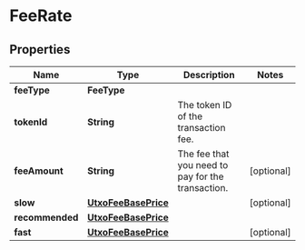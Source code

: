 

# FeeRate


## Properties

| Name | Type | Description | Notes |
|------------ | ------------- | ------------- | -------------|
|**feeType** | **FeeType** |  |  |
|**tokenId** | **String** | The token ID of the transaction fee. |  |
|**feeAmount** | **String** | The fee that you need to pay for the transaction. |  [optional] |
|**slow** | [**UtxoFeeBasePrice**](UtxoFeeBasePrice.md) |  |  [optional] |
|**recommended** | [**UtxoFeeBasePrice**](UtxoFeeBasePrice.md) |  |  |
|**fast** | [**UtxoFeeBasePrice**](UtxoFeeBasePrice.md) |  |  [optional] |



